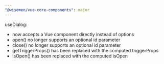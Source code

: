 ```yaml
---
"@wisemen/vue-core-components": major
---
```


useDialog:
- now accepts a Vue component directly instead of options
- open() no longer supports an optional id parameter
- close() no longer supports an optional id parameter
- getTriggerProps() has been replaced with the computed triggerProps
- isOpen() has been replaced with the computed isOpen
